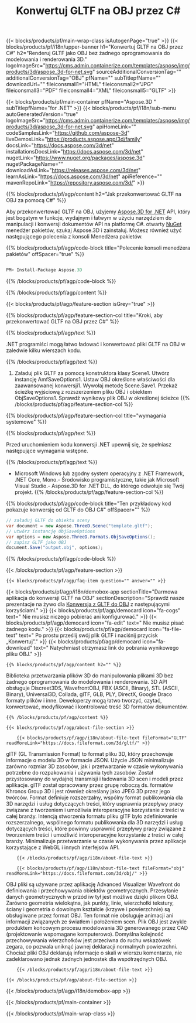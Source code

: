 ﻿---
title: Konwertuj GLTF na OBJ przez C# 
url: /pl/net/conversion/gltf-to-obj/ 
description: Przykładowy kod konwersji GLTF na OBJ C#. Użyj API przykładowego kodu dla plików wsadowych GLTF do konwersji OBJ w VB.NET, Asp.NET lub dowolnej aplikacji opartej na .NET.
---
{{< blocks/products/pf/main-wrap-class isAutogenPage="true" >}}
{{< blocks/products/pf/i18n/upper-banner h1="Konwertuj GLTF na OBJ przez C#" h2="Renderuj GLTF jako OBJ bez żadnego oprogramowania do modelowania i renderowania 3D." logoImageSrc="https://cms.admin.containerize.com/templates/aspose/img/products/3d/aspose_3d-for-net.svg" sourceAdditionalConversionTag="" additionalConversionTag="OBJ" pfName="" subTitlepfName="" downloadUrl="" fileiconsmall1="HTML" fileiconsmall2="JPG" fileiconsmall3="PDF" fileiconsmall4="XML" fileiconsmall5="GLTF" >}}

{{< blocks/products/pf/main-container pfName="Aspose.3D " subTitlepfName="for .NET" >}}
{{< blocks/products/pf/i18n/sub-menu autoGeneratedVersion="true" logoImageSrc="https://cms.admin.containerize.com/templates/aspose/img/products/3d/aspose_3d-for-net.svg" apiHomeLink="" codeSamplesLink="https://github.com/aspose-3d" liveDemosLink="https://products.aspose.app/3d/family" docsLink="https://docs.aspose.com/3d/net" installationsDocsLink="https://docs.aspose.com/3d/net" nugetLink="https://www.nuget.org/packages/aspose.3d" nugetPackageName="" downloadAsLink="https://releases.aspose.com/3d/net" learnAsLink="https://docs.aspose.com/3d/net" apiReference="" mavenRepoLink="https://repository.aspose.com/3d/" >}}

{{% blocks/products/pf/agp/content h2="Jak przekonwertować GLTF na OBJ za pomocą C#" %}}

 Aby przekonwertować GLTF na OBJ, użyjemy
 [Aspose.3D for .NET](https://products.aspose.com/3d/net) 
 API, który jest bogatym w funkcje, wydajnym i łatwym w użyciu narzędziem do manipulacji i konwersji dokumentów API na platformę C#. otwarty
 [NuGet](https://www.nuget.org/packages/aspose.3d) 
 menedżer pakietów, szukaj
 Aspose.3D 
 i zainstaluj. Możesz również użyć następującego polecenia z konsoli Menedżera pakietów.

{{% blocks/products/pf/agp/code-block title="Polecenie konsoli menedżera pakietów" offSpacer="true" %}}

```cs

PM> Install-Package Aspose.3D


```

{{% /blocks/products/pf/agp/code-block %}}

{{% /blocks/products/pf/agp/content %}}

{{< blocks/products/pf/agp/feature-section isGrey="true" >}}

{{% blocks/products/pf/agp/feature-section-col title="Kroki, aby przekonwertować GLTF na OBJ przez C#" %}}

{{% blocks/products/pf/agp/text %}}

 .NET programiści mogą łatwo ładować i konwertować pliki GLTF na OBJ w zaledwie kilku wierszach kodu.

{{% /blocks/products/pf/agp/text %}}

1. Załaduj plik GLTF za pomocą konstruktora klasy Scene1. Utwórz instancję AmfSaveOptions1. Ustaw OBJ określone właściwości dla zaawansowanej konwersji1. Wywołaj metodę Scene.Save1. Przekaż ścieżkę wyjściową z rozszerzeniem pliku OBJ i obiektem ObjSaveOptions1. Sprawdź wynikowy plik OBJ w określonej ścieżce
{{% /blocks/products/pf/agp/feature-section-col %}}

{{% blocks/products/pf/agp/feature-section-col title="wymagania systemowe" %}}

{{% blocks/products/pf/agp/text %}}

 Przed uruchomieniem kodu konwersji .NET upewnij się, że spełniasz następujące wymagania wstępne.

{{% /blocks/products/pf/agp/text %}}

- Microsoft Windows lub zgodny system operacyjny z .NET Framework, .NET Core, Mono.- Środowisko programistyczne, takie jak Microsoft Visual Studio.- Aspose.3D for .NET DLL, do którego odwołuje się Twój projekt.
{{% /blocks/products/pf/agp/feature-section-col %}}

{{% blocks/products/pf/agp/code-block title="Ten przykładowy kod pokazuje konwersję od GLTF do OBJ C#" offSpacer="" %}}

```cs
// załaduj GLTF do obiektu sceny 
var document = new Aspose.ThreeD.Scene("template.gltf");
// utwórz instancję ObjSaveOptions 
var options = new Aspose.ThreeD.Formats.ObjSaveOptions();
// zapisz GLTF jako OBJ 
document.Save("output.obj", options); 


```

{{% /blocks/products/pf/agp/code-block %}}

{{< /blocks/products/pf/agp/feature-section >}}

    {{< blocks/products/pf/agp/faq-item question="" answer="" >}}
 

<!-- aboutfile Starts -->

{{< blocks/products/pf/agp/i18n/demobox-app sectionTitle="Darmowa aplikacja do konwersji GLTF na OBJ" sectionDescription="Sprawdź nasze prezentacje na żywo dla [Konwersja z GLTF do OBJ](https://products.aspose.app/3d/conversion/gltf-to-obj) z następującymi korzyściami." >}}
        {{< blocks/products/pf/agp/democard icon="fa-cogs" text=" Nie musisz niczego pobierać ani konfigurować." >}}
        {{< blocks/products/pf/agp/democard icon="fa-edit" text=" Nie musisz pisać żadnego kodu." >}}
        {{< blocks/products/pf/agp/democard icon="fa-file-text" text=" Po prostu prześlij swój plik GLTF i naciśnij przycisk „Konwertuj”." >}}
        {{< blocks/products/pf/agp/democard icon="fa-download" text=" Natychmiast otrzymasz link do pobrania wynikowego pliku OBJ." >}}

    {{% blocks/products/pf/agp/content h2="" %}}

 Biblioteka przetwarzania plików 3D do manipulowania plikami 3D bez żadnego oprogramowania do modelowania i renderowania. 3D API obsługuje Discreet3DS, WavefrontOBJ, FBX (ASCII, Binary), STL (ASCII, Binary), Universal3D, Collada, glTF, GLB, PLY, DirectX, Google Draco formaty plików i inne. Deweloperzy mogą łatwo tworzyć, czytać, konwertować, modyfikować i kontrolować treść 3D formatów dokumentów.



    {{% /blocks/products/pf/agp/content %}}

    {{< blocks/products/pf/agp/about-file-section >}}

        {{< blocks/products/pf/agp/i18n/about-file-text fileFormat="GLTF" readMoreLink="https://docs.fileformat.com/3d/gltf/" >}}
glTF (GL Transmission Format) to format pliku 3D, który przechowuje informacje o modelu 3D w formacie JSON. Użycie JSON minimalizuje zarówno rozmiar 3D zasobów, jak i przetwarzanie w czasie wykonywania potrzebne do rozpakowania i używania tych zasobów. Został przystosowany do wydajnej transmisji i ładowania 3D scen i modeli przez aplikacje. glTF został opracowany przez grupę roboczą ds. formatów Khronos Group 3D i jest również określany jako JPEG 3D przez jego twórców. Format definiuje rozszerzalny, wspólny format publikowania dla 3D narzędzi i usług dotyczących treści, który usprawnia przepływy pracy związane z tworzeniem i umożliwia interoperacyjne korzystanie z treści w całej branży. Intencją stworzenia formatu pliku glTF było zdefiniowanie rozszerzalnego, wspólnego formatu publikowania dla 3D narzędzi i usług dotyczących treści, które powinny usprawnić przepływy pracy związane z tworzeniem treści i umożliwić interoperacyjne korzystanie z treści w całej branży. Minimalizuje przetwarzanie w czasie wykonywania przez aplikacje korzystające z WebGL i innych interfejsów API.

        {{< /blocks/products/pf/agp/i18n/about-file-text >}}

        {{< blocks/products/pf/agp/i18n/about-file-text fileFormat="obj" readMoreLink="https://docs.fileformat.com/3d/obj/" >}}
OBJ pliki są używane przez aplikację Advanced Visualizer Wavefront do definiowania i przechowywania obiektów geometrycznych. Przesyłanie danych geometrycznych w przód iw tył jest możliwe dzięki plikom OBJ. Zarówno geometria wielokątna, jak punkty, linie, wierzchołki tekstury, ściany i geometria o dowolnym kształcie (krzywe i powierzchnie) są obsługiwane przez format OBJ. Ten format nie obsługuje animacji ani informacji związanych ze światłem i położeniem scen. Plik OBJ jest zwykle produktem końcowym procesu modelowania 3D generowanego przez CAD (projektowanie wspomagane komputerowo). Domyślna kolejność przechowywania wierzchołków jest przeciwna do ruchu wskazówek zegara, co pozwala uniknąć jawnej deklaracji normalnych powierzchni. Chociaż pliki OBJ deklarują informacje o skali w wierszu komentarza, nie zadeklarowano jednak żadnych jednostek dla współrzędnych OBJ.

        {{< /blocks/products/pf/agp/i18n/about-file-text >}}

    {{< /blocks/products/pf/agp/about-file-section >}}

{{< /blocks/products/pf/agp/i18n/demobox-app >}}

<!-- aboutfile Ends -->



{{< /blocks/products/pf/main-container >}}
    
{{< /blocks/products/pf/main-wrap-class >}}
